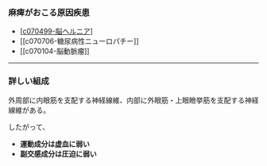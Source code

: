 ### 麻痺がおこる原因疾患
- [[c070499-脳ヘルニア]](特にテント切痕)
- [[c070706-糖尿病性ニューロパチー]]
- [[c070104-脳動脈瘤]]
---
### 詳しい組成
外周部に内眼筋を支配する神経線維、内部に外眼筋・上眼瞼挙筋を支配する神経線維がある。

したがって、
- **運動成分は虚血に弱い**
- **副交感成分は圧迫に弱い**